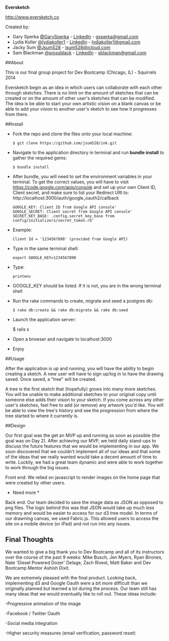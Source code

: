 <strong>Eversketch</strong>

<http://www.eversketch.co>

Created by:

- Gary Sperka [@GarySperka](https://twitter.com/GarySperka) - [LinkedIn](https://www.linkedin.com/pub/gary-sperka/30/7b/553/) - <gsperka@gmail.com>
- Lydia Koller [@lydiakoller1](https://twitter.com/lydiakoller1) - [LinkedIn](https://www.linkedin.com/pub/lydia-koller/75/332/b33) - <lydiakoller1@gmail.com>
- Jacky Sum [@Jsum528](https://twitter.com/Jsum528) - <jsum528@icloud.com>
- Sam Blackman [@srossblack](https://twitter.com/srossblack) - [LinkedIn](https://www.linkedin.com/in/samuelblackman) - <sblackman@gmail.com>

##About

This is our final group project for Dev Bootcamp (Chicago, IL) - Squirrels 2014

Eversketch begin as an idea in which users can collaborate with each other through sketches. There is no limit on the amount of sketches that can
be created or on the amount of other user's sketches that can be modified. The idea is be able to start your own artistic vision on a blank canvas
or be able to add your vision to another user's sketch to see how it progresses from there.

##Install

- Fork the repo and clone the files onto your local machine:

      $ git clone https://github.com/jsum528/ink.git

- Navigate to the application directory in terminal and run **bundle install** to gather the required gems:

      $ bundle install

- After bundle, you will need to set the environment variables in your terminal. To get the correct values,
  you will have to visit https://code.google.com/apis/console and set up your own Client ID, Client secret, and make
  sure to list your Redirect URI to: http://localhost:3000/auth/google_oauth2/callback

      GOOGLE_KEY: Client ID from Google API console'
      GOOGLE_SECRET: Client secret from Google API console'
      SECRET_KEY_BASE: .config.secret_key_base from config/initializers/secret_token.rb'

- Example:

      Client Id = '1234567890' (provided from Google API)

- Type in the same terminal shell:

      export GOOGLE_KEY=1234567890

- Type:

      printenv

- GOOGLE_KEY should be listed. If it is not, you are in the wrong terminal shell

- Run the rake commands to create, migrate and seed a postgres db:

      $ rake db:create && rake db:migrate && rake db:seed

- Launch the application server:

    $ rails s

- Open a browser and navigate to localhost:3000

- Enjoy

##Usage

After the application is up and running, you will have the ability to begin creating a sketch. A new user will have to sign up/log in to have the drawing saved. Once saved, a "tree" will be created.

A tree is the first sketch that (hopefully) grows into many more sketches. You will be unable to make additional sketches to your original copy until someone else adds their vision to your sketch. If you come across any other user's sketches, feel free to add (or remove) any artwork you'd like. You will be able to view the tree's history and see the progression from where the tree started to where it currently is.

##Design

Our first goal was the get an MVP up and running as soon as possible (the goal was on Day 2). After achieving our MVP, we held daily stand-ups to discuss the future features that we would be implementing in our app. We soon discovered that we couldn't implement all of our ideas and that some of the ideas that we really wanted would take a decent amount of time to write. Luckily, we had a great team dynamic and were able to work together to work through the big issues.

Front end: We relied on javascript to render images on the home page that were created by other users.
* Need more *

Back end: Our team decided to save the image data as JSON as opposed to png files. The logic behind this was that JSON would take up much less memory
and would be easier to access for our d3 tree model. In terms of our drawning canvas, we used Fabric.js. This allowed users to access the site on a mobile device (or iPad) and not run into any issues.

## Final Thoughts

We wanted to give a big thank you to Dev Bootcamp and all of its instructors over the course of the past 9 weeks: Mike Busch, Jen Myers, Ryan Birones, Nate 'Diesel Powered Dozer' Delage, Zach Rivest, Matt Baker and Dev Bootcamp Mentor Ashish Dixit.

We are extremely pleased with the final product. Looking back, implementing d3 and Google Oauth were a bit more difficult than we originally planned
but learned a lot during the process. Our team still has many ideas that we would eventually like to roll out. These ideas include:

-Progressive animation of the image

-Facebook / Twitter Oauth

-Social media integration

-Higher security measures (email verification, password reset)
